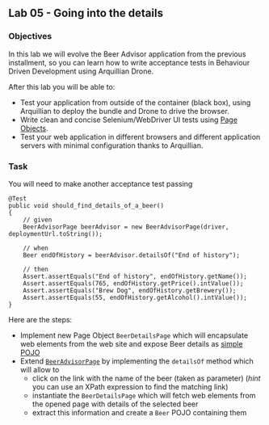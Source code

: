 ## Lab 05 - Going into the details

### Objectives

In this lab we will evolve the Beer Advisor application from the previous installment, so you can learn how to write acceptance tests in Behaviour Driven Development using Arquillian Drone.

After this lab you will be able to:
* Test your application from outside of the container (black box), using Arquillian to deploy the bundle and Drone to drive the browser.
* Write clean and concise Selenium/WebDriver UI tests using [Page Objects](http://code.google.com/p/selenium/wiki/PageObjects).
* Test your web application in different browsers and different application servers with minimal configuration thanks to Arquillian.

### Task

You will need to make another acceptance test passing
	
    @Test
    public void should_find_details_of_a_beer()
    {
        // given
        BeerAdvisorPage beerAdvisor = new BeerAdvisorPage(driver, deploymentUrl.toString());

        // when
        Beer endOfHistory = beerAdvisor.detailsOf("End of history");

        // then
        Assert.assertEquals("End of history", endOfHistory.getName());
        Assert.assertEquals(765, endOfHistory.getPrice().intValue());
        Assert.assertEquals("Brew Dog", endOfHistory.getBrewery());
        Assert.assertEquals(55, endOfHistory.getAlcohol().intValue());
    }
    
Here are the steps:
* Implement new Page Object `BeerDetailsPage` which will encapsulate web elements from the web site and expose Beer details as [simple POJO](https://github.com/arquillian/arquillian-hol/blob/master/lab05/web/src/test/java/org/arquillian/hol/lab05/ui/web/Beer.java)
* Extend [`BeerAdvisorPage`](https://github.com/arquillian/arquillian-hol/blob/master/lab05/web/src/test/java/org/arquillian/hol/lab05/ui/web/BeerAdvisorPage.java#L35) by implementing the `detailsOf` method which will allow to
	* click on the link with the name of the beer (taken as parameter) (_hint_ you can use an XPath expression to find the matching link)
	* instantiate the `BeerDetailsPage` which will fetch web elements from the opened page with details of the selected beer
	* extract this information and create a `Beer` POJO containing them

